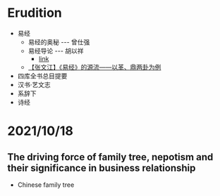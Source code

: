 # Erudition
- 易经
  - 易经的奥秘 --- 曾仕强
  - 易经导论 --- 胡以祥
    - [link](https://www.ouk.edu.tw/FileDownload/Activities/20190614163232134784609.pdf)
  - [【张文江】《易经》的源流——以革、鼎两卦为例](https://www.rujiazg.com/article/18019)
- 四库全书总目提要
- 汉书·艺文志
- 系辞下
- 诗经
# 2021/10/18
## The driving force of family tree, nepotism and their significance in business relationship
- Chinese family tree